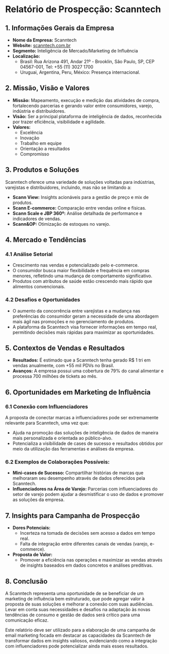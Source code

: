 # Relatório de Prospecção: Scanntech

## 1. Informações Gerais da Empresa
- **Nome da Empresa:** Scanntech
- **Website:** [scanntech.com.br](http://scanntech.com.br/)
- **Segmento:** Inteligência de Mercado/Marketing de Influência
- **Localização:** 
  - Brasil: Rua Arizona 491, Andar 21º - Brooklin, São Paulo, SP, CEP 04567-001, Tel: +55 (11) 3027 1700
  - Uruguai, Argentina, Peru, México: Presença internacional.
  
## 2. Missão, Visão e Valores
- **Missão:** Mapeamento, execução e medição das atividades de compra, fortalecendo parcerias e gerando valor entre consumidores, varejo, indústria e distribuidores.
- **Visão:** Ser a principal plataforma de inteligência de dados, reconhecida por trazer eficiência, visibilidade e agilidade.
- **Valores:**
  - Excelência
  - Inovação
  - Trabalho em equipe
  - Orientação a resultados
  - Compromisso

## 3. Produtos e Soluções
Scanntech oferece uma variedade de soluções voltadas para indústrias, varejistas e distribuidores, incluindo, mas não se limitando a:
- **Scann View:** Insights acionáveis para a gestão de preço e mix de produtos.
- **Scann E-commerce:** Comparação entre vendas online e físicas.
- **Scann Scale e JBP 360º:** Análise detalhada de performance e indicadores de vendas.
- **Scann&OP:** Otimização de estoques no varejo.
  
## 4. Mercado e Tendências
### 4.1 Análise Setorial
- Crescimento nas vendas e potencializado pelo e-commerce.
- O consumidor busca maior flexibilidade e frequência em compras menores, refletindo uma mudança de comportamento significativo.
- Produtos com atributos de saúde estão crescendo mais rápido que alimentos convencionais.

### 4.2 Desafios e Oportunidades
- O aumento da concorrência entre varejistas e a mudança nas preferências do consumidor geram a necessidade de uma abordagem mais ágil nas promoções e no gerenciamento de produtos.
- A plataforma da Scanntech visa fornecer informações em tempo real, permitindo decisões mais rápidas para maximizar as oportunidades.

## 5. Contextos de Vendas e Resultados
- **Resultados:** É estimado que a Scanntech tenha gerado R$ 1 tri em vendas anualmente, com +55 mil PDVs no Brasil.
- **Avanços:** A empresa possui uma cobertura de 79% do canal alimentar e processa 700 milhões de tickets ao mês.

## 6. Oportunidades em Marketing de Influência
### 6.1 Conexão com Influenciadores
A proposta de conectar marcas a influenciadores pode ser extremamente relevante para Scanntech, uma vez que:
- Ajuda na promoção das soluções de inteligência de dados de maneira mais personalizada e orientada ao público-alvo.
- Potencializa a visibilidade de cases de sucesso e resultados obtidos por meio da utilização das ferramentas e análises da empresa.

### 6.2 Exemplos de Colaborações Possíveis:
- **Mini-cases de Sucesso:** Compartilhar histórias de marcas que melhoraram seu desempenho através de dados oferecidos pela Scanntech.
- **Influenciadores na Área de Varejo:** Parcerias com influenciadores do setor de varejo podem ajudar a desmistificar o uso de dados e promover as soluções da empresa.

## 7. Insights para Campanha de Prospecção
- **Dores Potenciais:**
  - Incerteza na tomada de decisões sem acesso a dados em tempo real.
  - Falta de integração entre diferentes canais de vendas (varejo, e-commerce).
- **Proposta de Valor:**
  - Promover a eficiência nas operações e maximizar as vendas através de insights baseados em dados concretos e análises preditivas.
  
## 8. Conclusão
A Scanntech representa uma oportunidade de se beneficiar de um marketing de influência bem estruturado, que pode agregar valor à proposta de suas soluções e melhorar a conexão com suas audiências. Levar em conta suas necessidades e desafios na adaptação às novas tendências de consumo e gestão de dados será crítico para uma comunicação eficaz.

Este relatório deve ser utilizado para a elaboração de uma campanha de email marketing focada em destacar as capacidades da Scanntech de transformar dados em insights valiosos, evidenciando como a integração com influenciadores pode potencializar ainda mais esses resultados.